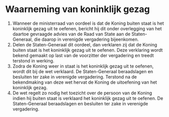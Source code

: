 # Waarneming van koninklijk gezag
1. Wanneer de ministerraad van oordeel is dat de Koning buiten staat is het koninklijk gezag uit te oefenen, bericht hij dit onder overlegging van het daartoe gevraagde advies van de Raad van State aan de Staten-Generaal, die daarop in verenigde vergadering bijeenkomen.
2. Delen de Staten-Generaal dit oordeel, dan verklaren zij dat de Koning buiten staat is het koninklijk gezag uit te oefenen. Deze verklaring wordt bekend gemaakt op last van de voorzitter der vergadering en treedt terstond in werking.
3. Zodra de Koning weer in staat is het koninklijk gezag uit te oefenen, wordt dit bij de wet verklaard. De Staten-Generaal beraadslagen en besluiten ter zake in verenigde vergadering. Terstond na de bekendmaking van deze wet hervat de Koning de uitoefening van het koninklijk gezag.
4. De wet regelt zo nodig het toezicht over de persoon van de Koning indien hij buiten staat is verklaard het koninklijk gezag uit te oefenen. De Staten-Generaal beraadslagen en besluiten ter zake in verenigde vergadering.
